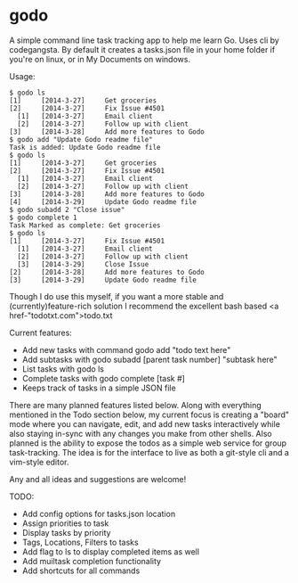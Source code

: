 godo
======
A simple command line task tracking app to help me learn Go. Uses cli by codegangsta. By default it creates a tasks.json file in your home folder if you're on linux, or in My Documents on windows.

Usage:

    $ godo ls
    [1]     [2014-3-27]     Get groceries
    [2]     [2014-3-27]     Fix Issue #4501
      [1]   [2014-3-27]     Email client
      [2]   [2014-3-27]     Follow up with client
    [3]     [2014-3-28]     Add more features to Godo
    $ godo add "Update Godo readme file"
    Task is added: Update Godo readme file
    $ godo ls
    [1]     [2014-3-27]     Get groceries
    [2]     [2014-3-27]     Fix Issue #4501
      [1]   [2014-3-27]     Email client
      [2]   [2014-3-27]     Follow up with client
    [3]     [2014-3-28]     Add more features to Godo
    [4]     [2014-3-29]     Update Godo readme file
    $ godo subadd 2 "Close issue"
    $ godo complete 1
    Task Marked as complete: Get groceries
    $ godo ls
    [1]     [2014-3-27]     Fix Issue #4501
      [1]   [2014-3-27]     Email client
      [2]   [2014-3-27]     Follow up with client
      [3]   [2014-3-29]     Close Issue
    [2]     [2014-3-28]     Add more features to Godo
    [3]     [2014-3-29]     Update Godo readme file
    
Though I do use this myself, if you want a more stable and (currently)feature-rich solution I recommend the excellent bash based <a href-"todotxt.com">todo.txt</a>

Current features:
- Add new tasks with command godo add "todo text here"
- Add subtasks with godo subadd [parent task number] "subtask here"
- List tasks with godo ls
- Complete tasks with godo complete [task #]
- Keeps track of tasks in a simple JSON file

There are many planned features listed below. Along with everything mentioned in the Todo section below, my current focus is creating a "board" mode where you can navigate, edit, and add new tasks interactively while also staying in-sync with any changes you make from other shells. Also planned is the ability to expose the todos as a simple web service for group task-tracking. The idea is for the interface to live as both a git-style cli and a vim-style editor.

Any and all ideas and suggestions are welcome!

TODO:
- Add config options for tasks.json location
- Assign priorities to task
- Display tasks by priority
- Tags, Locations, Filters to tasks
- Add flag to ls to display completed items as well
- Add muiltask completion functionality
- Add shortcuts for all commands
